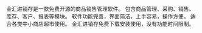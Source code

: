 金汇进销存是一款免费开源的商品销售管理软件。
包含商品管理、采购、销售、库存、客户、报表等模块。
软件功能完善，界面简洁，上手容易，操作方便。
适合各类中小商店超市使用。
金汇进销存免费下载安装使用，没有功能时间限制。
